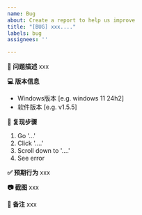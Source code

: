 ```yaml
---
name: Bug
about: Create a report to help us improve
title: "[BUG] xxx...."
labels: bug
assignees: ''

---
```


**🐛 问题描述**
xxx

**💻 版本信息**
 - Windows版本 [e.g. windows 11 24h2]
 - 软件版本 [e.g. v1.5.5]

**🔄 复现步骤**
1. Go '...'
2. Click '....'
3. Scroll down to '....'
4. See error

**✅ 预期行为**
xxx

**📷 截图**
xxx

**📝 备注**
xxx
